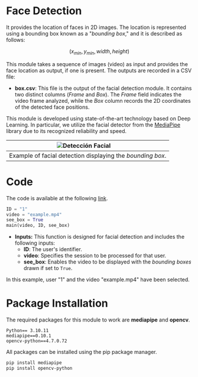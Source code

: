 Face Detection
===============
It provides the location of faces in 2D images. The location is represented using a bounding box known as a "*bounding box*," and it is described as follows:

$$(x_{min}, y_{min}, width, height)$$

This module takes a sequence of images (video) as input and provides the face location as output, if one is present. The outputs are recorded in a CSV file:

- **box.csv**: This file is the output of the facial detection module. It contains two distinct columns (*Frame* and *Box*). The *Frame* field indicates the video frame analyzed, while the *Box* column records the 2D coordinates of the detected face positions.

This module is developed using state-of-the-art technology based on Deep Learning. In particular, we utilize the facial detector from the [MediaPipe](https://developers.google.com/mediapipe/solutions/vision/face_detector#blazeface_full-range) library due to its recognized reliability and speed.

| &nbsp; &nbsp; &nbsp;&nbsp;&nbsp;&nbsp;&nbsp;&nbsp;&nbsp;&nbsp;&nbsp;&nbsp;&nbsp;&nbsp;&nbsp;&nbsp;&nbsp;&nbsp;&nbsp;&nbsp;&nbsp;&nbsp;&nbsp;&nbsp;&nbsp;&nbsp;&nbsp;&nbsp;![Detección Facial](https://github.com/BiDAlab/BIOPROCTORING/blob/main/Modules/Face_Detection/Videos/Deteccion_facial.gif)&nbsp; &nbsp; &nbsp;&nbsp;&nbsp;&nbsp;&nbsp;&nbsp;&nbsp;&nbsp;&nbsp;&nbsp;&nbsp;&nbsp;&nbsp;&nbsp;&nbsp;&nbsp;&nbsp;&nbsp;&nbsp;&nbsp;&nbsp;&nbsp;&nbsp;&nbsp;&nbsp;&nbsp;&nbsp;&nbsp;&nbsp;&nbsp;&nbsp; |
|:--:|
|Example of facial detection displaying the *bounding box*.|

# Code

The code is available at the following [link](https://github.com/BiDAlab/BIOPROCTORING/blob/main/Modules/Face_Detection/Detector%20Facial/code_main.py). 

```python
ID = "1"
video = "example.mp4"
see_box = True
main(video, ID, see_box)
```

- **Inputs:** This function is designed for facial detection and includes the following inputs:
  - **ID**: The user's identifier.
  - **video**: Specifies the session to be processed for that user.
  - **see_box**: Enables the video to be displayed with the *bounding boxes* drawn if set to `True`.

In this example, user "1" and the video "example.mp4" have been selected.


# Package Installation

The required packages for this module to work are **mediapipe** and **opencv**.

```plaintext
Python== 3.10.11
mediapipe==0.10.1
opencv-python==4.7.0.72
```
All packages can be installed using the pip package manager.

```p
pip install mediapipe
pip install opencv-python
```
